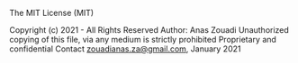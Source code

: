 The MIT License (MIT)

Copyright (c) 2021 - All Rights Reserved
Author: Anas Zouadi
Unauthorized copying of this file, via any medium is strictly prohibited
Proprietary and confidential
Contact <zouadianas.za@gmail.com>, January 2021
